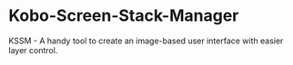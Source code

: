 # Kobo-Screen-Stack-Manager
KSSM - A handy tool to create an image-based user interface with easier layer control.
